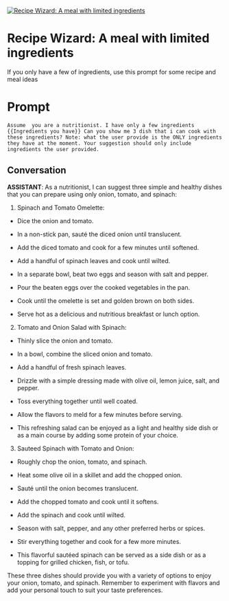 
[![Recipe Wizard: A meal with limited ingredients](https://flow-prompt-covers.s3.us-west-1.amazonaws.com/icon/realistic/real_3.png)]()
# Recipe Wizard: A meal with limited ingredients 
If you only have a few of ingredients, use this prompt for some recipe and meal ideas

# Prompt

```
Assume  you are a nutritionist. I have only a few ingredients {{Ingredients you have}} Can you show me 3 dish that i can cook with these ingredients? Note: what the user provide is the ONLY ingredients they have at the moment. Your suggestion should only include ingredients the user provided. 

```

## Conversation

**ASSISTANT**: As a nutritionist, I can suggest three simple and healthy dishes that you can prepare using only onion, tomato, and spinach:



1. Spinach and Tomato Omelette:

- Dice the onion and tomato.

- In a non-stick pan, sauté the diced onion until translucent.

- Add the diced tomato and cook for a few minutes until softened.

- Add a handful of spinach leaves and cook until wilted.

- In a separate bowl, beat two eggs and season with salt and pepper.

- Pour the beaten eggs over the cooked vegetables in the pan.

- Cook until the omelette is set and golden brown on both sides.

- Serve hot as a delicious and nutritious breakfast or lunch option.



2. Tomato and Onion Salad with Spinach:

- Thinly slice the onion and tomato.

- In a bowl, combine the sliced onion and tomato.

- Add a handful of fresh spinach leaves.

- Drizzle with a simple dressing made with olive oil, lemon juice, salt, and pepper.

- Toss everything together until well coated.

- Allow the flavors to meld for a few minutes before serving.

- This refreshing salad can be enjoyed as a light and healthy side dish or as a main course by adding some protein of your choice.



3. Sauteed Spinach with Tomato and Onion:

- Roughly chop the onion, tomato, and spinach.

- Heat some olive oil in a skillet and add the chopped onion.

- Sauté until the onion becomes translucent.

- Add the chopped tomato and cook until it softens.

- Add the spinach and cook until wilted.

- Season with salt, pepper, and any other preferred herbs or spices.

- Stir everything together and cook for a few more minutes.

- This flavorful sautéed spinach can be served as a side dish or as a topping for grilled chicken, fish, or tofu.



These three dishes should provide you with a variety of options to enjoy your onion, tomato, and spinach. Remember to experiment with flavors and add your personal touch to suit your taste preferences.


